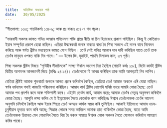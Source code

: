 ```yaml
---
title:  অতিৰিক্ত অধ্যয়ন পাঠ
date:   30/05/2025
---
```


“গীতমালা: ১৩৩; পাচনিকর্মঃ ১:৪-৯; আৰু প্ৰঃ বাক্যঃ ৫:৪-৭ পদ পঢ়ক।

“ভাৱবাদী সকলৰ কালত পবিত্ৰ আত্মাৰ পৰিচালনা শক্তি প্ৰায়ে ৰীতি বা চিন হিচাবেহে প্রকাশ পাইছিল। কিন্তু ই কেতিয়াও ইয়াৰ সম্পূৰ্ণতা প্রকাশ হোৱা নাছিল। এতিয়া উদ্ধাৰকৰ্ত্তা জনাৰ বাক্যত বাধ্য হৈ শিষ্য সকলে এই দানৰ বাবে নিবেদন কৰিছে আৰু স্বৰ্গত খ্ৰীষ্টও মধ্যস্থতাৰ কামত যোগ দিছিল। তেওঁ সেই পবিত্ৰ আত্মাৰ দান দাবী কৰিছিল যাতে তেওঁ তাক তেওঁৰ মানুহৰ ওপৰত বাকি দিব পাৰে।” — ইলেন জি. হুৱাইট, পাচনি বিলাকৰ কাম, ৩৭ পৃষ্ঠা।

শিষ্য সকলক খ্ৰীষ্টৰ বিষয়ে “পৃথিৱীৰ সীমালৈকে” সাক্ষ্য দিবলৈ আদেশ দিয়া হৈছিল (পাচনি কর্মঃ ১:৮), যিটো কাৰ্যই খ্ৰীষ্টৰ দ্বিতীয় আগমনৰ আগজাননী দিয়ে (মথিঃ ২৪:১৪)। তেওঁলোকে যি আৰম্ভ কৰিছিল তাক আমি আগবঢ়াই নিব লাগিব।

যেতিয়া খ্রীষ্টই আমাক শুভবাৰ্ত্তা জগতৰ আগত প্ৰচাৰ কৰিবলৈ কৈছিল, তেতিয়া তেওঁ আমাক অকলে এৰি যোৱা নাছিল। স্বৰ্গৰ ধৰ্মধামৰ পৰাই কামটো পৰিচালনা কৰিছিল। আমাৰ কাৰ্য খ্ৰীষ্টৰ যোগেদি ঘনিষ্ঠ ভাৱে সামৰি লোৱা হৈছে: তেওঁ আমাক পথ প্রদর্শন কৰে আৰু শক্তিশালী কৰে। এইটো তেওঁৰ কাৰ্য, আমাৰ নহয়; আমাক তেওঁৰ নেতৃত্ব অনুসৰণ কৰিবলৈ কোৱা হৈছে। আপুনি লক্ষ্য কৰিব যে ই ইস্রায়েলৰ সৈতে কেনেকৈ কাম কৰিছিলঃ ঈশ্বৰে তেওঁলোকক তেওঁৰ আদেশ অনুসৰি চলিবলৈ কৈছিল আৰু ইয়াৰ পিছত তেওঁ অসম্ভৱ কাৰ্যক সম্ভৱ কৰি তুলিছিল। আত্মাই ইতিমধ্যে আমাৰ ওচৰ-চুবুৰীয়াৰ হৃদয়ত কাম কৰি আছে; সিদ্ধান্ত লোৱাৰ সময় আহিলে আমাক তাত থাকিবলৈ কোৱা হৈছে, যাতে আমি তেওঁলোকক চিয়ানত মেৰ পোৱালিৰ সৈতে থিয় হৈ থকাৰ সময়ত ঈশ্বৰৰ লোক সকলৰ সৈতে যোগদান কৰিবলৈ আমন্ত্ৰণ কৰিব পাৰো।